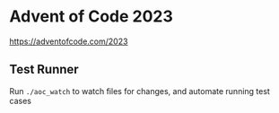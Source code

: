 # Advent of Code 2023

https://adventofcode.com/2023

## Test Runner

Run `./aoc_watch` to watch files for changes, and automate running test cases

